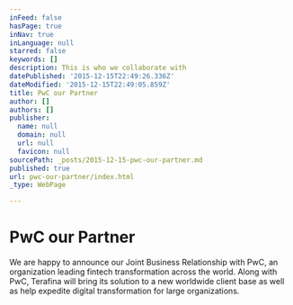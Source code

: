 ```yaml
---
inFeed: false
hasPage: true
inNav: true
inLanguage: null
starred: false
keywords: []
description: This is who we collaborate with
datePublished: '2015-12-15T22:49:26.336Z'
dateModified: '2015-12-15T22:49:05.859Z'
title: PwC our Partner
author: []
authors: []
publisher:
  name: null
  domain: null
  url: null
  favicon: null
sourcePath: _posts/2015-12-15-pwc-our-partner.md
published: true
url: pwc-our-partner/index.html
_type: WebPage

---
```

# PwC our Partner

We are happy to announce our Joint Business Relationship with PwC, an organization leading fintech transformation across the world. Along with PwC, Terafina will bring its solution to a new worldwide client base as well as help expedite digital transformation for large organizations.